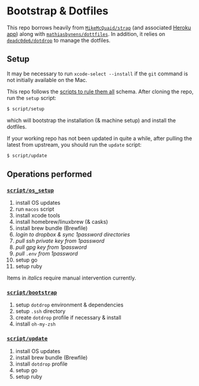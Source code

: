 # Bootstrap & Dotfiles

This repo borrows heavily from [`MikeMcQuaid/strap`](https://github.com/MikeMcQuaid/strap) (and associated [Heroku app](https://macos-strap.herokuapp.com/)) along with [`mathiasbynens/dottfiles`](https://github.com/mathiasbynens/dotfiles).
In addition, it relies on [`deadc0de6/dotdrop`](https://github.com/deadc0de6/dotdrop/) to manage the dotfiles.

## Setup

It may be necessary to run `xcode-select --install` if the `git` command is not initially available on the Mac.

This repo follows the [scripts to rule them all](https://github.com/github/scripts-to-rule-them-all) schema.
After cloning the repo, run the `setup` script:

```bash
$ script/setup
```

which will bootstrap the installation (& machine setup) and install the dotfiles.

If your working repo has not been updated in quite a while, after pulling the latest from upstream, you should run the `update` script:

```bash
$ script/update
```

## Operations performed

### [`script/os_setup`]()

1. install OS updates
1. run `macos` script
1. install xcode tools
1. install homebrew/linuxbrew (& casks)
1. install brew bundle (Brewfile)
1. *login to dropbox & sync 1password directories*
1. *pull ssh private key from 1password*
1. *pull gpg key from 1password*
1. *pull `.env` from 1password*
1. setup go
1. setup ruby

Items in *italics* require manual intervention currently.

### [`script/bootstrap`]()

1. setup `dotdrop` environment & dependencies
1. setup `.ssh` directory
1. create `dotdrop` profile if necessary & install
1. install `oh-my-zsh`

### [`script/update`]()

1. install OS updates
1. install brew bundle (Brewfile)
1. install `dotdrop` profile
1. setup go
1. setup ruby
